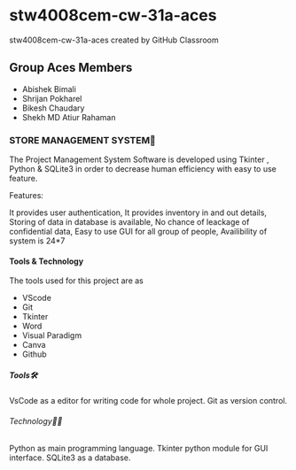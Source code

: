 # stw4008cem-cw-31a-aces
stw4008cem-cw-31a-aces created by GitHub Classroom

## Group Aces Members
- Abishek Bimali
- Shrijan Pokharel
- Bikesh Chaudary
- Shekh MD Atiur Rahaman

### STORE MANAGEMENT SYSTEM🏬
The Project Management System Software is developed using Tkinter , Python & SQLite3 in order to decrease human efficiency with easy to use feature.
 
 Features:
 
It provides user authentication,
It provides inventory in and out details,
Storing of data in database is available,
No chance of leackage of confidential data,
Easy to use GUI for all group of people,
Availibility of system is 24*7



#### Tools & Technology
The tools used for this project are as
-  VScode
-  Git
-  Tkinter
-  Word
-  Visual Paradigm
-  Canva
-  Github

##### Tools🛠
VsCode as a editor for writing code for whole project.
Git as version control.


###### Technology👨‍💻
Python as main programming language.
Tkinter python module for GUI interface.
SQLite3 as a database.


